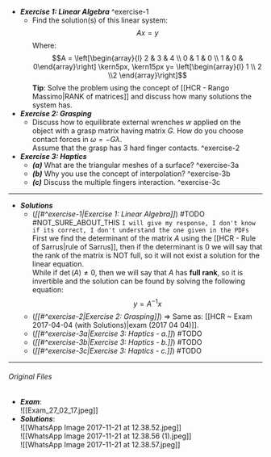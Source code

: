 - ***Exercise 1: Linear Algebra***  ^exercise-1
	- Find the solution(s) of this linear system:$$Ax = y$$Where:$$A = \left[\begin{array}{l} 2 & 3 & 4 \\ 0 & 1 & 0 \\ 1 & 0 & 0\end{array}\right] \kern5px, \kern15px y= \left[\begin{array}{l} 1 \\ 2 \\2 \end{array}\right]$$**Tip**: Solve the problem using the concept of [[HCR - Rango Massimo|RANK of matrices]] and discuss how many solutions the system has.
- ***Exercise 2: Grasping*** 
	- Discuss how to equilibrate external wrenches $w$ applied on the object with a grasp matrix having matrix $G$. How do you choose contact forces in $\omega = -G \lambda$.<br>Assume that the grasp has 3 hard finger contacts. ^exercise-2
- ***Exercise 3: Haptics*** 
	- ***(a)*** What are the triangular meshes of a surface? ^exercise-3a
	- ***(b)*** Why you use the concept of interpolation? ^exercise-3b
	- ***(c)*** Discuss the multiple fingers interaction. ^exercise-3c
----
- ***Solutions*** 
	- (*[[#^exercise-1|Exercise 1: Linear Algebra]]*) #TODO #NOT_SURE_ABOUT_THIS `I will give my response, I don't know if its correct, I don't understand the one given in the PDFs`<br>First we find the determinant of the matrix $A$ using the [[HCR - Rule of Sarrus|rule of Sarrus]], then if the determinant is $0$ we will say that the rank of the matrix is NOT full, so it will not exist a solution for the linear equation.<br>While if $\det(A) \neq 0$, then we will say that $A$ has **full rank**, so it is invertible and the solution can be found by solving the following equation:$$y = A^{-1}x$$ 
	- (*[[#^exercise-2|Exercise 2: Grasping]]*) ⇒ Same as: [[HCR ~ Exam 2017-04-04 (with Solutions)|exam (2017 04 04)]].
	- (*[[#^exercise-3a|Exercise 3: Haptics - a.]]*) #TODO 
	- (*[[#^exercise-3b|Exercise 3: Haptics - b.]]*) #TODO 
	- (*[[#^exercise-3c|Exercise 3: Haptics - c.]]*) #TODO 
----
###### Original Files
- ***Exam***:<br>![[Exam_27_02_17.jpeg]]
- ***Solutions***:<br>![[WhatsApp Image 2017-11-21 at 12.38.52.jpeg]]<br>![[WhatsApp Image 2017-11-21 at 12.38.56 (1).jpeg]]<br>![[WhatsApp Image 2017-11-21 at 12.38.57.jpeg]]